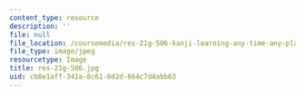 ```yaml
---
content_type: resource
description: ''
file: null
file_location: /coursemedia/res-21g-506-kanji-learning-any-time-any-place-for-japanese-vi-spring-2021/cb8e1aff341a8c610d2d664c7d4abb63_res-21g-506.jpg
file_type: image/jpeg
resourcetype: Image
title: res-21g-506.jpg
uid: cb8e1aff-341a-8c61-0d2d-664c7d4abb63
---
```

